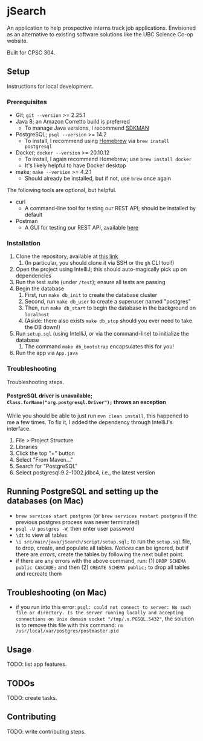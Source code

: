 # jSearch

An application to help prospective interns track job applications. Envisioned as an alternative to existing software solutions like the UBC Science Co-op website.

Built for CPSC 304.

## Setup

Instructions for local development.

### Prerequisites

* Git; `git --version` >= 2.25.1
* Java 8; an Amazon Corretto build is preferred
  * To manage Java versions, I recommend [SDKMAN](https://sdkman.io/)
* PostgreSQL; `psql --version` >= 14.2
  * To install, I recommend using [Homebrew](https://brew.sh/) via `brew install postgresql`
* Docker; `docker --version` >= 20.10.12
  * To install, I again recommend Homebrew; use `brew install docker`
  * It's likely helpful to have Docker desktop
* make; `make --version` >= 4.2.1
  * Should already be installed, but if not, use `brew` once again

The following tools are optional, but helpful.

* curl
  * A command-line tool for testing our REST API; should be installed by default
* Postman
  * A GUI for testing our REST API, available [here](https://postman.com/)

### Installation

1. Clone the repository, available at [this link](https://github.com/emilyychenn/jSearch)
   1. (In particular, you should clone it via SSH or the `gh` CLI tool!)
2. Open the project using IntelliJ; this should auto-magically pick up on dependencies
3. Run the test suite (under `/test`); ensure all tests are passing
4. Begin the database
   1. First, run `make db_init` to create the database cluster
   2. Second, run `make db_user` to create a superuser named "postgres"
   3. Then, run `make db_start` to begin the database in the background on `localhost`
   4. (Aside: there also exists `make db_stop` should you ever need to take the DB down!)
5. Run `setup.sql` (using IntelliJ, or via the command-line) to initialize the database
   1. The command `make db_bootstrap` encapsulates this for you!
6. Run the app via `App.java`

### Troubleshooting

Troubleshooting steps.

#### PostgreSQL driver is unavailable; `Class.forName("org.postgresql.Driver");` throws an exception

While you should be able to just run `mvn clean install`, this happened to me a few times. To fix it, I added the dependency through IntelliJ's interface.

1. File > Project Structure
2. Libraries
3. Click the top "+" button
4. Select "From Maven..."
5. Search for "PostgreSQL"
6. Select postgresql:9.2-1002.jdbc4, i.e., the latest version

## Running PostgreSQL and setting up the databases (on Mac)

- `brew services start postgres` (or `brew services restart postgres` if the previous postgres process was never terminated)
- `psql -U postgres -W`, then enter user password
- `\dt` to view all tables
- `\i src/main/java/jSearch/script/setup.sql;` to run the `setup.sql` file, to drop, create, and populate all tables. *Notices* can be ignored, but if there are *errors*, create the tables by following the next bullet point.
- if there are any errors with the above command, run: (1) `DROP SCHEMA public CASCADE;` and then (2) `CREATE SCHEMA public;` to drop all tables and recreate them


## Troubleshooting (on Mac)
- if you run into this error: `psql: could not connect to server: No such file or directory. Is the server running locally and accepting connections on Unix domain socket "/tmp/.s.PGSQL.5432"`, the solution is to remove this file with this command: `rm /usr/local/var/postgres/postmaster.pid`

## Usage

TODO: list app features.

## TODOs

TODO: create tasks.

## Contributing

TODO: write contributing steps.
